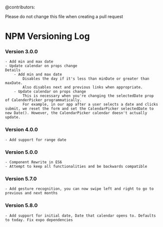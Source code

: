 @contributors:

Please do not change this file when creating a pull request

# NPM Versioning Log

### Version 3.0.0
	- Add min and max date
	- Update calendar on props change
	Details
		- Add min and max date
			Disables the day if it's less than minDate or greater than maxDate.
			Also disables next and previous links when appropriate.
		- Update calendar on props change
			This is necessary when you're changing the selectedDate prop of CalenderPicker programmatically.
			For example, in our app after a user selects a date and clicks submit, we reset the form and set the CalendarPicker selectedDate to new Date(). However, the CalendarPicker calendar doesn't actually update.

### Version 4.0.0

	- Add support for range date

### Version 5.0.0

	- Component Rewrite in ES6
	- Attempt to keep all functionalities and be backwards compatible

### Version 5.7.0

	- Add gesture recognition, you can now swipe left and right to go to previous and next months


### Version 5.8.0

	- Add support for initial date, Date that calendar opens to. Defaults to today. Fix expo dependencies
